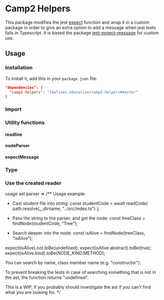 # Camp2 Helpers

This package modifies the jest [expect](https://jestjs.io/docs/en/expect) function and wrap it in a custom package in order to give an extra option to add a message when jest tests fails in Typescript.
It is based the package [jest-expect-message](https://www.npmjs.com/package/jest-expect-message) for custom use.

## Usage

### Installation

To install it, add this in your `package.json` file:

```json
"dependencies": {
  "camp2-helpers": "fewlines-education/camp2-helpers#master"
}
```

### Import

### Utility functions

#### readline

#### nodeParser

#### expectMessage

### Type

### Use the created reader

usage ast parser => /\*\*
Usage example:

- Cast student file into string:
  const studentCode = await readCode(
  path.resolve(\_\_dirname, "../src/index.ts")
  );

- Pass the string to the parser, and get the node:
  const treeClass = findNode(studentCode, "Tree");

- Search deeper into the node:
  const isAlive = findNode(treeClass, "isAlive");

expect(isAlive).not.toBe(undefined);
expect(isAlive.abstract).toBe(true);
expect(isAlive.kind).toBe(NODE_KIND.METHOD);

You can search by name, class member name (e.g. "constructor").

To prevent breaking the tests in case of searching something that is not in the ast,
the function returns "undefined".

This is a WIP, if you probably should investigate the ast if you can't find what you are looking for.
\*/
